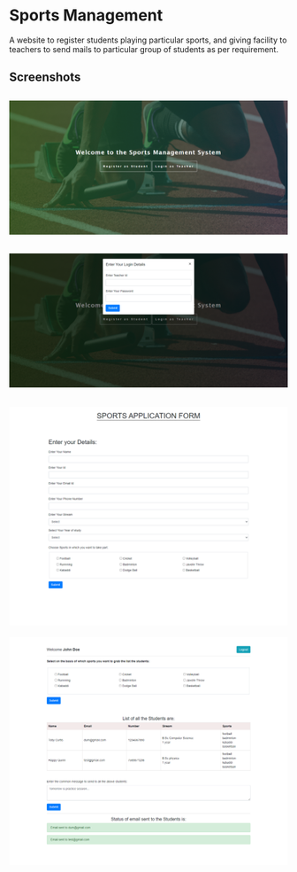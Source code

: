
# Sports Management

A website to register students playing particular sports, and giving facility to teachers to send mails to particular group of students as per requirement.


## Screenshots

![App Screenshot](/screenshots/screencapture-localhost-Student-sports-2021-07-15-00_42_03.png)
---
![App Screenshot](/screenshots/screencapture-localhost-Student-sports-2021-07-15-00_51_58.png)
---
![App Screenshot](/screenshots/screencapture-localhost-Student-sports-register-php-2021-07-15-00_52_41.png)
---
![App Screenshot](/screenshots/screencapture-localhost-Student-sports-teacherPanel-php-2021-07-15-00_51_30.png)
